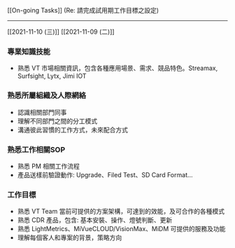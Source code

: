 [[On-going Tasks]]
(Re: 請完成試用期工作目標之設定)

---

[[2021-11-10 (三)]]
[[2021-11-09 (二)]]


### 專業知識技能
 - 熟悉 VT 市場相關資訊，包含各種應用場景、需求、競品特色。Streamax, Surfsight, Lytx, Jimi IOT

### 熟悉所屬組織及人際網絡
 - 認識相關部門同事
 - 理解不同部門之間的分工模式
 - 溝通彼此習慣的工作方式，未來配合方式

### 熟悉工作相關SOP
 - 熟悉 PM 相關工作流程
 - 產品送樣前驗證動作: Upgrade、Filed Test、SD Card Format…

### 工作目標
- 熟悉 VT Team 當前可提供的方案架構，可達到的效能，及可合作的各種模式
- 熟悉 CDR 產品，包含: 基本安裝、操作、燈號判斷、更新
- 熟悉 LightMetrics、MiVueCLOUD/VisionMax、MiDM 可提供的服務及功能
- 理解每個客人和專案的背景，策略方向

